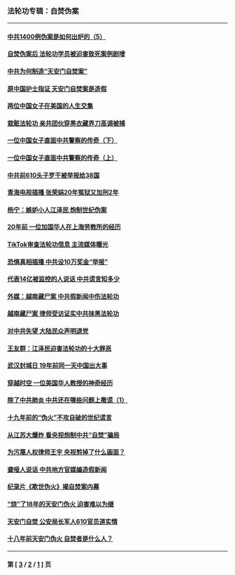 ### 法轮功专辑：自焚伪案
---
#### [中共1400例伪案是如何出炉的（5）](../../pages/nf5562/n13226831.md?12070430) 
#### [自焚伪案后 法轮功学员被迫害致死案例剧增](../../pages/nf5562/n13190600.md?12070430) 
#### [中共为何制造“天安门自焚案”](../../pages/nf5562/n13183270.md?12070430) 
#### [原中国护士指证 天安门自焚案是造假](../../pages/nf5562/n13172289.md?12070430) 
#### [两位中国女子在美国的人生交集](../../pages/nf5562/n13156138.md?12070430) 
#### [栽赃法轮功 亲共团伙穿黑衣藏界刀高调被捕](../../pages/nf5562/n13073780.md?12070430) 
#### [一位中国女子直面中共警察的传奇（下）](../../pages/nf5562/n12989706.md?12070430) 
#### [一位中国女子直面中共警察的传奇（上）](../../pages/nf5562/n12985072.md?12070430) 
#### [中共前610头子罗干被举报给38国](../../pages/nf5562/n12975419.md?12070430) 
#### [青海电视插播 张荣娟20年冤狱又加刑2年](../../pages/nf5562/n12738166.md?12070430) 
#### [杨宁：嫉妒小人江泽民 炮制世纪伪案](../../pages/nf5562/n12724108.md?12070430) 
#### [20年前 一位加国华人在上海劳教所的经历](../../pages/nf5562/n12707932.md?12070430) 
#### [TikTok审查法轮功信息 主流媒体曝光](../../pages/nf5562/n12362336.md?12070430) 
#### [恐惧真相插播 中共设10万奖金“举报”](../../pages/nf5562/n12306396.md?12070430) 
#### [代表14亿被监控的人说话 中共谎言知多少](../../pages/nf5562/n12297484.md?12070430) 
#### [外媒：越南藏尸案 中共假新闻中伤法轮功](../../pages/nf5562/n12264411.md?12070430) 
#### [越南藏尸案 律师受访证实中共抹黑法轮功](../../pages/nf5562/n12261878.md?12070430) 
#### [对中共失望 大陆民众声明退党](../../pages/nf5562/n12187315.md?12070430) 
#### [王友群：江泽民迫害法轮功的十大罪恶](../../pages/nf5562/n12169074.md?12070430) 
#### [武汉封城日 19年前同一天中国出大事](../../pages/nf5562/n12150901.md?12070430) 
#### [穿越时空  一位美国华人教授的神奇经历](../../pages/nf5562/n12097460.md?12070430) 
#### [除了中共肺炎 中共还在哪些问题上撒谎（1）](../../pages/nf5562/n11955770.md?12070430) 
#### [十九年前的“伪火”不攻自破的世纪谎言](../../pages/nf5562/n11813238.md?12070430) 
#### [从江苏大爆炸 看央视炮制中共“自焚”骗局](../../pages/nf5562/n11140275.md?12070430) 
#### [为污蔑人权律师王宇 央视剪掉了什么画面？](../../pages/nf5562/n11130142.md?12070430) 
#### [聋哑人说话 中共地方官媒编造假新闻](../../pages/nf5562/n11006067.md?12070430) 
#### [纪录片《欺世伪火》揭自焚案内幕](../../pages/nf5562/n11002664.md?12070430) 
#### [“烧”了18年的天安门伪火 迫害难以为继](../../pages/nf5562/n10996660.md?12070430) 
#### [天安门自焚 公安局长军人610官员道实情](../../pages/nf5562/n10997098.md?12070430) 
#### [十八年前天安门伪火 自焚者是什么人？](../../pages/nf5562/n10996556.md?12070430) 

---
#### 第 [ [3](./3.md?12070430) / [2](./2.md?12070430) / [1](./1.md?12070430) ] 页
